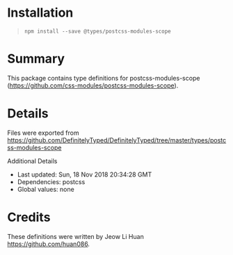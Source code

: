 # Installation
> `npm install --save @types/postcss-modules-scope`

# Summary
This package contains type definitions for postcss-modules-scope (https://github.com/css-modules/postcss-modules-scope).

# Details
Files were exported from https://github.com/DefinitelyTyped/DefinitelyTyped/tree/master/types/postcss-modules-scope

Additional Details
 * Last updated: Sun, 18 Nov 2018 20:34:28 GMT
 * Dependencies: postcss
 * Global values: none

# Credits
These definitions were written by Jeow Li Huan <https://github.com/huan086>.

